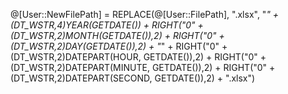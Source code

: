@[User::NewFilePath] = REPLACE(@[User::FilePath], ".xlsx", 
                  "_" + (DT_WSTR,4)YEAR(GETDATE()) + 
                  RIGHT("0" + (DT_WSTR,2)MONTH(GETDATE()),2) + 
                  RIGHT("0" + (DT_WSTR,2)DAY(GETDATE()),2) + "_" +
                  RIGHT("0" + (DT_WSTR,2)DATEPART(HOUR, GETDATE()),2) +
                  RIGHT("0" + (DT_WSTR,2)DATEPART(MINUTE, GETDATE()),2) +
                  RIGHT("0" + (DT_WSTR,2)DATEPART(SECOND, GETDATE()),2) +
                  ".xlsx")